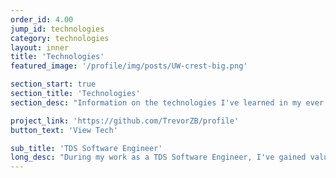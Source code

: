 ```yaml
---
order_id: 4.00
jump_id: technologies
category: technologies
layout: inner
title: 'Technologies'
featured_image: '/profile/img/posts/UW-crest-big.png'

section_start: true
section_title: 'Technologies'
section_desc: "Information on the technologies I've learned in my ever growing knowledge of Computer Science."

project_link: 'https://github.com/TrevorZB/profile'
button_text: 'View Tech'

sub_title: 'TDS Software Engineer'
long_desc: "During my work as a TDS Software Engineer, I've gained valuable experience in all aspects of the life cycle of a Python application. Starting with planning and architechural design, evolving into development and testing, and finally resulting in production deployment to TDS employees and customers. Please click the 'View Tech' button below for detailed information on the technologies I've learned as a TDS Software Engineer."
---
```

